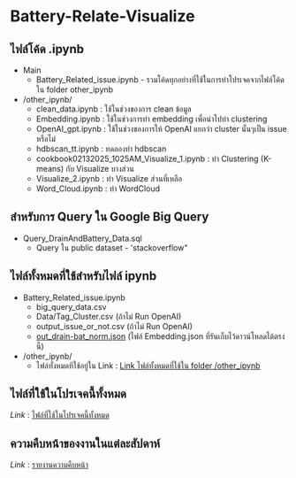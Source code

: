 ﻿# Battery-Relate-Visualize

## ไฟล์โค้ด .ipynb
* Main
     * Battery_Related_issue.ipynb - รวมโค้ดทุกอย่างที่ใช้ในการทำโปรเจคจากไฟล์โค้ดใน folder other_ipynb
* /other_ipynb/
     *  clean_data.ipynb                           : ใช้ในช่วงของการ clean ข้อมูล
     *  Embedding.ipynb                            : ใช้ในช่วงการทำ embedding เพื่อนำไปทำ clustering
     *  OpenAI_gpt.ipynb                           : ใช้ในช่วงของการให้ OpenAI แยกว่า cluster นั้นๆเป็น issue หรือไม่
     *  hdbscan_tt.ipynb                           : ทดลองทำ hdbscan 
     *  cookbook02132025_1025AM_Visualize_1.ipynb  : ทำ Clustering (K-means) กับ Visualize บางส่วน
     *  Visualize_2.ipynb                          : ทำ Visualize ส่วนที่เหลือ
     *  Word_Cloud.ipynb                           : ทำ WordCloud
  
## สำหรับการ Query ใน Google Big Query
* Query_DrainAndBattery_Data.sql
    * Query ใน public dataset - 'stackoverflow" 

## ไฟล์ทั้งหมดที่ใช้สำหรับไฟล์ ipynb 
* Battery_Related_issue.ipynb
    * big_query_data.csv
    * Data/Tag_Cluster.csv (ถ้าไม่ Run OpenAI)
    * output_issue_or_not.csv (ถ้าไม่ Run OpenAI)
    * [out_drain-bat_norm.json](https://drive.google.com/file/d/1g0n3Wk0aazGT3kUhOqOqviFB8szeyGNc/view?usp=sharing) (ไฟล์ Embedding.json ที่รันเก็บไว้ดาวน์โหลดได้ตรงนี้)
* /other_ipynb/
    * ไฟล์ทั้งหมดทีใช้อยู่ใน Link : [Link ไฟล์ทั้งหมดที่ใช้ใน folder /other_ipynb](https://drive.google.com/drive/folders/1kzTDXGw1mwWJLn7W6NfCy1ZehMMVORuo?usp=sharing)
 
## ไฟล์ที่ใช้ในโปรเจคนี้ทั้งหมด
*Link* : [ไฟล์ที่ใช้ในโปรเจคนี้ทั้งหมด](https://drive.google.com/drive/folders/1MqpncLVRAE96WZ3PwYE8HWc0EzuiVLW0?usp=sharing)

## ความคืบหน้าของงานในแต่ละสัปดาห์
*Link* : [รายงานความคืบหน้า](https://docs.google.com/document/d/1fHEKVuxavreSGxqcpLd9BKmsx0SfyE0l-1RLKNPilb8/edit?usp=sharing)
